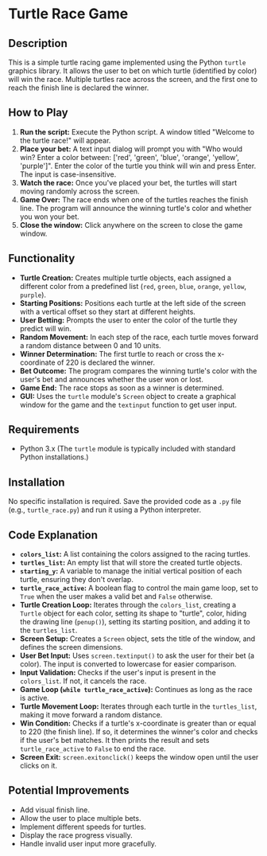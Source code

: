 # Turtle Race Game

## Description

This is a simple turtle racing game implemented using the Python `turtle` graphics library. It allows the user to bet on which turtle (identified by color) will win the race. Multiple turtles race across the screen, and the first one to reach the finish line is declared the winner.

## How to Play

1.  **Run the script:** Execute the Python script. A window titled "Welcome to the turtle race!" will appear.
2.  **Place your bet:** A text input dialog will prompt you with "Who would win? Enter a color between: \['red', 'green', 'blue', 'orange', 'yellow', 'purple']". Enter the color of the turtle you think will win and press Enter. The input is case-insensitive.
3.  **Watch the race:** Once you've placed your bet, the turtles will start moving randomly across the screen.
4.  **Game Over:** The race ends when one of the turtles reaches the finish line. The program will announce the winning turtle's color and whether you won your bet.
5.  **Close the window:** Click anywhere on the screen to close the game window.

## Functionality

* **Turtle Creation:** Creates multiple turtle objects, each assigned a different color from a predefined list (`red`, `green`, `blue`, `orange`, `yellow`, `purple`).
* **Starting Positions:** Positions each turtle at the left side of the screen with a vertical offset so they start at different heights.
* **User Betting:** Prompts the user to enter the color of the turtle they predict will win.
* **Random Movement:** In each step of the race, each turtle moves forward a random distance between 0 and 10 units.
* **Winner Determination:** The first turtle to reach or cross the x-coordinate of 220 is declared the winner.
* **Bet Outcome:** The program compares the winning turtle's color with the user's bet and announces whether the user won or lost.
* **Game End:** The race stops as soon as a winner is determined.
* **GUI:** Uses the `turtle` module's `Screen` object to create a graphical window for the game and the `textinput` function to get user input.

## Requirements

* Python 3.x (The `turtle` module is typically included with standard Python installations.)

## Installation

No specific installation is required. Save the provided code as a `.py` file (e.g., `turtle_race.py`) and run it using a Python interpreter.

## Code Explanation

* **`colors_list`:** A list containing the colors assigned to the racing turtles.
* **`turtles_list`:** An empty list that will store the created turtle objects.
* **`starting_y`:** A variable to manage the initial vertical position of each turtle, ensuring they don't overlap.
* **`turtle_race_active`:** A boolean flag to control the main game loop, set to `True` when the user makes a valid bet and `False` otherwise.
* **Turtle Creation Loop:** Iterates through the `colors_list`, creating a `Turtle` object for each color, setting its shape to "turtle", color, hiding the drawing line (`penup()`), setting its starting position, and adding it to the `turtles_list`.
* **Screen Setup:** Creates a `Screen` object, sets the title of the window, and defines the screen dimensions.
* **User Bet Input:** Uses `screen.textinput()` to ask the user for their bet (a color). The input is converted to lowercase for easier comparison.
* **Input Validation:** Checks if the user's input is present in the `colors_list`. If not, it cancels the race.
* **Game Loop (`while turtle_race_active`):** Continues as long as the race is active.
* **Turtle Movement Loop:** Iterates through each turtle in the `turtles_list`, making it move forward a random distance.
* **Win Condition:** Checks if a turtle's x-coordinate is greater than or equal to 220 (the finish line). If so, it determines the winner's color and checks if the user's bet matches. It then prints the result and sets `turtle_race_active` to `False` to end the race.
* **Screen Exit:** `screen.exitonclick()` keeps the window open until the user clicks on it.

## Potential Improvements

* Add visual finish line.
* Allow the user to place multiple bets.
* Implement different speeds for turtles.
* Display the race progress visually.
* Handle invalid user input more gracefully.
